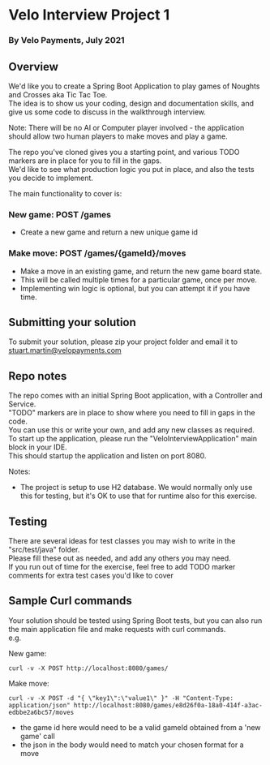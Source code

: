 
# Velo Interview Project 1
### By Velo Payments, July 2021

## Overview
We'd like you to create a Spring Boot Application to play games of Noughts and Crosses aka Tic Tac Toe.  
The idea is to show us your coding, design and documentation skills, and give us some code to discuss in the walkthrough interview.  

Note: There will be no AI or Computer player involved - the application should allow two human players to make moves and play a game. 
  
The repo you've cloned gives you a starting point, and various TODO markers are in place for you to fill in the gaps.  
We'd like to see what production logic you put in place, and also the tests you decide to implement.  

The main functionality to cover is:

### New game: 	POST /games

- Create a new game and return a new unique game id

### Make move:  POST /games/{gameId}/moves  
- Make a move in an existing game, and return the new game board state.    
- This will be called multiple times for a particular game, once per move.  
- Implementing win logic is optional, but you can attempt it if you have time.

## Submitting your solution
To submit your solution, please zip your project folder and email it to stuart.martin@velopayments.com

## Repo notes
The repo comes with an initial Spring Boot application, with a Controller and Service.  
"TODO" markers are in place to show where you need to fill in gaps in the code.  
You can use this or write your own, and add any new classes as required.  
To start up the application, please run the "VeloInterviewApplication" main block in your IDE.  
This should startup the application and listen on port 8080.  


Notes:
- The project is setup to use H2 database. We would normally only use this for testing, but it's OK to use that for runtime also for this exercise. 

## Testing
There are several ideas for test classes you may wish to write in the "src/test/java" folder.  
Please fill these out as needed, and add any others you may need.  
If you run out of time for the exercise, feel free to add TODO marker comments for extra test cases you'd like to cover


## Sample Curl commands

Your solution should be tested using Spring Boot tests, but you can also run the main application file and make requests with curl commands.  
e.g.

New game:
  
    curl -v -X POST http://localhost:8080/games/

Make move:  

    curl -v -X POST -d "{ \"key1\":\"value1\" }" -H "Content-Type: application/json" http://localhost:8080/games/e8d26f0a-18a0-414f-a3ac-edbbe2a6bc57/moves

- the game id here would need to be a valid gameId obtained from a 'new game' call
- the json in the body would need to match your chosen format for a move
